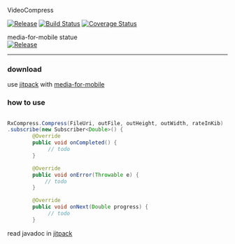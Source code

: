 VideoCompress

[![Release](https://jitpack.io/v/Qixingchen/VideoCompress.svg?style=flat-square)](https://jitpack.io/#Qixingchen/VideoCompress)
[![Build Status](https://travis-ci.org/Qixingchen/VideoCompress.svg?branch=master)](https://travis-ci.org/Qixingchen/VideoCompress)
[![Coverage Status](https://coveralls.io/repos/github/Qixingchen/VideoCompress/badge.svg)](https://coveralls.io/github/Qixingchen/VideoCompress)


media-for-mobile statue  
[![Release](https://jitpack.io/v/Qixingchen/media-for-mobile.svg?style=flat-square)](https://jitpack.io/#Qixingchen/media-for-mobile)

---
### download

 use [jitpack](https://jitpack.io/#Qixingchen/VideoCompress) with [media-for-mobile](https://jitpack.io/#Qixingchen/media-for-mobile)

### how to use
``` java

RxCompress.Compress(FileUri, outFile, outHeight, outWidth, rateInKib)
.subscribe(new Subscriber<Double>() {
        @Override
        public void onCompleted() {
             // todo
        }

        @Override
        public void onError(Throwable e) {
            // todo
        }

        @Override
        public void onNext(Double progress) {
             // todo
        }
```


read javadoc in [jitpack](https://jitpack.io/com/github/Qixingchen/VideoCompress/-SNAPSHOT/javadoc/)
